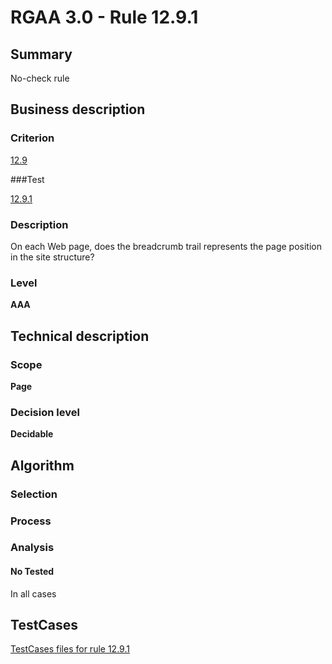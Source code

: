 # RGAA 3.0 -  Rule 12.9.1

## Summary

No-check rule

## Business description

### Criterion

[12.9](http://disic.github.io/rgaa_referentiel_en/RGAA3.0_Criteria_English_version_v1.html#crit-12-9)

###Test

[12.9.1](http://disic.github.io/rgaa_referentiel_en/RGAA3.0_Criteria_English_version_v1.html#test-12-9-1)

### Description
On each Web page, does
    the breadcrumb trail represents the page position in the
    site structure? 


### Level

**AAA**

## Technical description

### Scope

**Page**

### Decision level

**Decidable**

## Algorithm

### Selection

### Process

### Analysis

#### No Tested 

In all cases





##  TestCases 

[TestCases files for rule 12.9.1](https://github.com/Asqatasun/Asqatasun/tree/master/rules/rules-rgaa3.0/src/test/resources/testcases/rgaa30/Rgaa30Rule120901/) 


